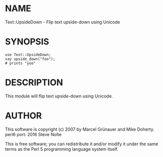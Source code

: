NAME
====

Text::UpsideDown - Flip text upside-down using Unicode

SYNOPSIS
========

    use Text::UpsideDown;
    say upside_down("foo");
    # prints "ɟoo"

DESCRIPTION
===========

This module will flip text upside-down using Unicode.

AUTHOR
======

This software is copyright (c) 2007 by Marcel Grünauer and Mike Doherty. perl6 port: 2016 Steve Nolte

This is free software; you can redistribute it and/or modify it under the same terms as the Perl 5 programming language system itself.
